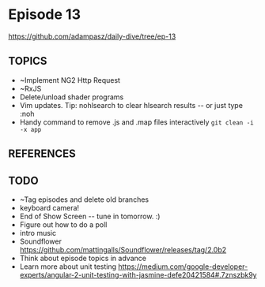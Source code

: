 # Episode 13
https://github.com/adampasz/daily-dive/tree/ep-13

## TOPICS
* ~Implement NG2 Http Request
* ~RxJS
* Delete/unload shader programs
* Vim updates.  Tip: nohlsearch to clear hlsearch results -- or just type :noh
* Handy command to remove .js and .map files interactively `git clean -i -x app`


## REFERENCES

## TODO
* ~Tag episodes and delete old branches
* keyboard camera!
* End of Show Screen -- tune in tomorrow. :)
* Figure out how to do a poll
* intro music
* Soundflower https://github.com/mattingalls/Soundflower/releases/tag/2.0b2
* Think about episode topics in advance
* Learn more about unit testing https://medium.com/google-developer-experts/angular-2-unit-testing-with-jasmine-defe20421584#.7znszbk9y
